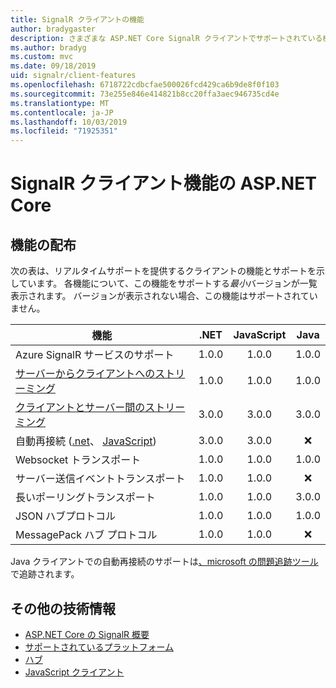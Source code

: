 ```yaml
---
title: SignalR クライアントの機能
author: bradygaster
description: さまざまな ASP.NET Core SignalR クライアントでサポートされている機能について説明します。
ms.author: bradyg
ms.custom: mvc
ms.date: 09/18/2019
uid: signalr/client-features
ms.openlocfilehash: 6718722cdbcfae500026fcd429ca6b9de8f0f103
ms.sourcegitcommit: 73e255e846e414821b8cc20ffa3aec946735cd4e
ms.translationtype: MT
ms.contentlocale: ja-JP
ms.lasthandoff: 10/03/2019
ms.locfileid: "71925351"
---
```

# <a name="aspnet-core-signalr-client-features"></a>SignalR クライアント機能の ASP.NET Core

## <a name="feature-distribution"></a>機能の配布

次の表は、リアルタイムサポートを提供するクライアントの機能とサポートを示しています。 各機能について、この機能をサポートする*最小*バージョンが一覧表示されます。 バージョンが表示されない場合、この機能はサポートされていません。

| 機能 | .NET | JavaScript | Java |
| ---- | :-: | :-: | :-: |
| Azure SignalR サービスのサポート |1.0.0|1.0.0|1.0.0|
| [サーバーからクライアントへのストリーミング](xref:signalr/streaming)          |1.0.0|1.0.0|1.0.0|
| [クライアントとサーバー間のストリーミング](xref:signalr/streaming)          |3.0.0|3.0.0|3.0.0|
| 自動再接続 ([.net](/aspnet/core/signalr/dotnet-client?view=aspnetcore-3.0&tabs=visual-studio#handle-lost-connection)、 [JavaScript](/aspnet/core/signalr/javascript-client?view=aspnetcore-3.0#reconnect-clients))          |3.0.0|3.0.0|❌|
| Websocket トランスポート |1.0.0|1.0.0|1.0.0|
| サーバー送信イベントトランスポート |1.0.0|1.0.0|❌|
| 長いポーリングトランスポート |1.0.0|1.0.0|3.0.0|
| JSON ハブプロトコル |1.0.0|1.0.0|1.0.0|
| MessagePack ハブ プロトコル |1.0.0|1.0.0|❌|

Java クライアントでの自動再接続のサポートは[、microsoft の問題追跡ツール](https://github.com/aspnet/AspNetCore/issues/8711)で追跡されます。

## <a name="additional-resources"></a>その他の技術情報

* [ASP.NET Core の SignalR 概要](xref:tutorials/signalr)
* [サポートされているプラットフォーム](xref:signalr/supported-platforms)
* [ハブ](xref:signalr/hubs)
* [JavaScript クライアント](xref:signalr/javascript-client)
